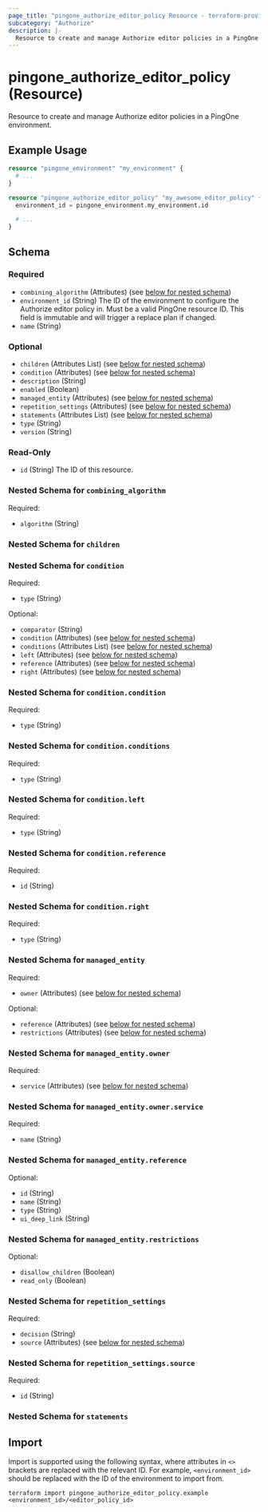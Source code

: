 ```yaml
---
page_title: "pingone_authorize_editor_policy Resource - terraform-provider-pingone"
subcategory: "Authorize"
description: |-
  Resource to create and manage Authorize editor policies in a PingOne environment.
---
```


# pingone_authorize_editor_policy (Resource)

Resource to create and manage Authorize editor policies in a PingOne environment.

## Example Usage

```terraform
resource "pingone_environment" "my_environment" {
  # ...
}

resource "pingone_authorize_editor_policy" "my_awesome_editor_policy" {
  environment_id = pingone_environment.my_environment.id

  # ...
}
```

<!-- schema generated by tfplugindocs -->
## Schema

### Required

- `combining_algorithm` (Attributes) (see [below for nested schema](#nestedatt--combining_algorithm))
- `environment_id` (String) The ID of the environment to configure the Authorize editor policy in.  Must be a valid PingOne resource ID.  This field is immutable and will trigger a replace plan if changed.
- `name` (String)

### Optional

- `children` (Attributes List) (see [below for nested schema](#nestedatt--children))
- `condition` (Attributes) (see [below for nested schema](#nestedatt--condition))
- `description` (String)
- `enabled` (Boolean)
- `managed_entity` (Attributes) (see [below for nested schema](#nestedatt--managed_entity))
- `repetition_settings` (Attributes) (see [below for nested schema](#nestedatt--repetition_settings))
- `statements` (Attributes List) (see [below for nested schema](#nestedatt--statements))
- `type` (String)
- `version` (String)

### Read-Only

- `id` (String) The ID of this resource.

<a id="nestedatt--combining_algorithm"></a>
### Nested Schema for `combining_algorithm`

Required:

- `algorithm` (String)


<a id="nestedatt--children"></a>
### Nested Schema for `children`


<a id="nestedatt--condition"></a>
### Nested Schema for `condition`

Required:

- `type` (String)

Optional:

- `comparator` (String)
- `condition` (Attributes) (see [below for nested schema](#nestedatt--condition--condition))
- `conditions` (Attributes List) (see [below for nested schema](#nestedatt--condition--conditions))
- `left` (Attributes) (see [below for nested schema](#nestedatt--condition--left))
- `reference` (Attributes) (see [below for nested schema](#nestedatt--condition--reference))
- `right` (Attributes) (see [below for nested schema](#nestedatt--condition--right))

<a id="nestedatt--condition--condition"></a>
### Nested Schema for `condition.condition`

Required:

- `type` (String)


<a id="nestedatt--condition--conditions"></a>
### Nested Schema for `condition.conditions`

Required:

- `type` (String)


<a id="nestedatt--condition--left"></a>
### Nested Schema for `condition.left`

Required:

- `type` (String)


<a id="nestedatt--condition--reference"></a>
### Nested Schema for `condition.reference`

Required:

- `id` (String)


<a id="nestedatt--condition--right"></a>
### Nested Schema for `condition.right`

Required:

- `type` (String)



<a id="nestedatt--managed_entity"></a>
### Nested Schema for `managed_entity`

Required:

- `owner` (Attributes) (see [below for nested schema](#nestedatt--managed_entity--owner))

Optional:

- `reference` (Attributes) (see [below for nested schema](#nestedatt--managed_entity--reference))
- `restrictions` (Attributes) (see [below for nested schema](#nestedatt--managed_entity--restrictions))

<a id="nestedatt--managed_entity--owner"></a>
### Nested Schema for `managed_entity.owner`

Required:

- `service` (Attributes) (see [below for nested schema](#nestedatt--managed_entity--owner--service))

<a id="nestedatt--managed_entity--owner--service"></a>
### Nested Schema for `managed_entity.owner.service`

Required:

- `name` (String)



<a id="nestedatt--managed_entity--reference"></a>
### Nested Schema for `managed_entity.reference`

Optional:

- `id` (String)
- `name` (String)
- `type` (String)
- `ui_deep_link` (String)


<a id="nestedatt--managed_entity--restrictions"></a>
### Nested Schema for `managed_entity.restrictions`

Optional:

- `disallow_children` (Boolean)
- `read_only` (Boolean)



<a id="nestedatt--repetition_settings"></a>
### Nested Schema for `repetition_settings`

Required:

- `decision` (String)
- `source` (Attributes) (see [below for nested schema](#nestedatt--repetition_settings--source))

<a id="nestedatt--repetition_settings--source"></a>
### Nested Schema for `repetition_settings.source`

Required:

- `id` (String)



<a id="nestedatt--statements"></a>
### Nested Schema for `statements`

## Import

Import is supported using the following syntax, where attributes in `<>` brackets are replaced with the relevant ID.  For example, `<environment_id>` should be replaced with the ID of the environment to import from.

```shell
terraform import pingone_authorize_editor_policy.example <environment_id>/<editor_policy_id>
```
